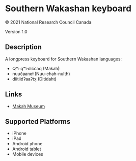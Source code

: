 Southern Wakashan keyboard
==============

© 2021 National Research Council Canada

Version 1.0

Description
-----------

A longpress keyboard for Southern Wakashan languages:

 - Qʷi·qʷi·diččaq (Makah)
 - nuučaan̓uɫ (Nuu-chah-nulth)
 - diitiidʔaaʔtx̣ (Ditidaht)

Links
-----

 - [Makah Museum](https://makahmuseum.com/)

Supported Platforms
-------------------

 * iPhone
 * iPad
 * Android phone
 * Android tablet
 * Mobile devices
